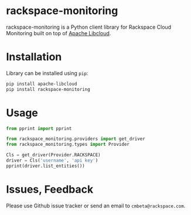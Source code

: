 # rackspace-monitoring

rackspace-monitoring is a Python client library for Rackspace Cloud Monitoring
built on top of [Apache Libcloud](http://libcloud.apache.org).

# Installation

Library can be installed using `pip`:

```bash
pip install apache-libcloud
pip install rackspace-monitoring
```

# Usage

```python
from pprint import pprint

from rackspace_monitoring.providers import get_driver
from rackspace_monitoring.types import Provider

Cls = get_driver(Provider.RACKSPACE)
driver = Cls('username', 'api key')
pprint(driver.list_entities())
```

# Issues, Feedback

Please use Github issue tracker or send an email to `cmbeta@rackspace.com`.
